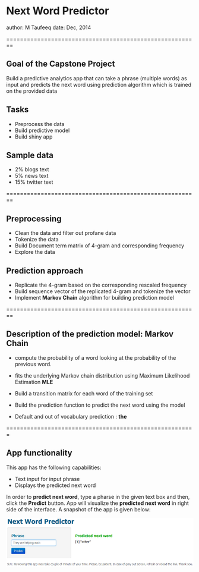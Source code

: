 Next Word Predictor 
========================================================
author: M Taufeeq 
date: Dec, 2014


========================================================
## **Goal of the Capstone Project**
Build a predictive analytics app that can take a phrase (multiple words) as input and predicts the next word using prediction algorithm which is trained on the provided data

## **Tasks**
- Preprocess the data
- Build predictive model
- Build shiny app

## **Sample data**

- 2% blogs text
- 5% news text
- 15% twitter text

========================================================

## **Preprocessing**  

- Clean the data and filter out profane data
- Tokenize the data 
- Build Document term matrix of 4-gram and corresponding frequency
- Explore the data

## **Prediction approach**

- Replicate the 4-gram based on the corresponding rescaled frequency 
- Build sequence vector of the replicated 4-gram and tokenize the vector
- Implement **Markov Chain** algorithm for building prediction model


========================================================

## **Description of the prediction model: Markov Chain**
- compute the probability of a word looking at the probability of the previous word.

- fits the underlying Markov chain distribution using Maximum Likelihood Estimation **MLE**

- Build a transition matrix for each word of the training set

- Build the prediction function to predict the next word using the model 

- Default and out of vocabulary prediction : **the** 


=======================================================
## **App functionality**
This app has the following capabilities:
- Text input for input phrase
- Displays the predicted next word  

In order to **predict next word**, type a pharse in the given text box and then, click the **Predict** button. App will visualize the **predicted next word** in right side of the interface. A snapshot of the app is given below:

![alt text](snap_shot_app_v3.png)
